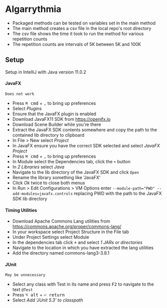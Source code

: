 Algarrythmia
============

* Packaged methods can be tested on variables set in the main method
* The main method creates a csv file in the local repo's root directory
* The csv file shows the time it took to run the method for various repetition counts
* The repetition counts are intervals of 5K between 5K and 100K

## Setup

Setup in IntelliJ with Java version 11.0.2

#### JavaFX

```
Does not work
```

* Press <kbd>⌘ cmd</kbd> + <kbd>,</kbd> to bring up preferences
* Select *Plugins*
* Ensure that the JavaFX plugin is enabled
* Download JavaFX11 SDK from https://openjfx.io
* Download Scene Builder while you're there
* Extract the JavaFX SDK contents somewhere and copy the path to the contained lib directory to clipboard
* In File > New select *Project*
* In JavaFX ensure you have the correct SDK selected and select *JavaFX Project*
* Press <kbd>⌘ cmd</kbd> + <kbd>,</kbd> to bring up preferences
* In Module select the Dependencies tab, click the `+` button
* In *2 Libraries* select *Java*
* Navigate to the lib directory of the JavaFX SDK and click `Open`
* Rename the library something like 'JavaFX'
* Click *Ok* twice to close both menus
* In Run > Edit Configurations > VM Options enter `--module-path="PWD" --add-modules=javafx.controls` replacing PWD with the path to the JavaFX SDK lib directory


#### Timing Utilities

* Download Apache Commons Lang utilities from https://commons.apache.org/proper/commons-lang/
* In your workspace select Project Structure in the File tab
* Under Project Settings select Module
* In the dependencies tab click <kbd>+</kbd> and select *1 JARs or directories*
* Navigate to the location in which you have extracted the lang utilities
* Add the directory named commons-lang3-3.8.1

#### JUnit

```
May be unnecessary
```

* Select any class with Test in its name and press <kbd>F2</kbd> to navigate to the text `@Test`
* Press <kbd>⌥ alt</kbd> + <kbd>⏎ return</kbd>
* Select *Add 'JUnit 5.3' to classpath*


